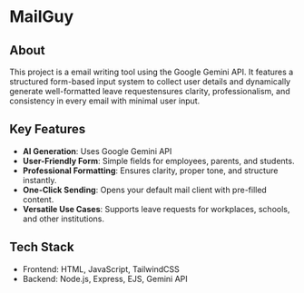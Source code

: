 # MailGuy
## About
This project is a email writing tool using the Google Gemini API. It features a structured form-based input system to collect user details and dynamically generate well-formatted leave requestensures clarity, professionalism, and consistency in every email with minimal user input.
## Key Features
- **AI Generation**: Uses Google Gemini API
- **User-Friendly Form**: Simple fields for employees, parents, and students.
- **Professional Formatting**: Ensures clarity, proper tone, and structure instantly.
- **One-Click Sending**: Opens your default mail client with pre-filled content.
- **Versatile Use Cases**: Supports leave requests for workplaces, schools, and other institutions.
## Tech Stack
- Frontend: HTML, JavaScript, TailwindCSS
- Backend: Node.js, Express, EJS, Gemini API

